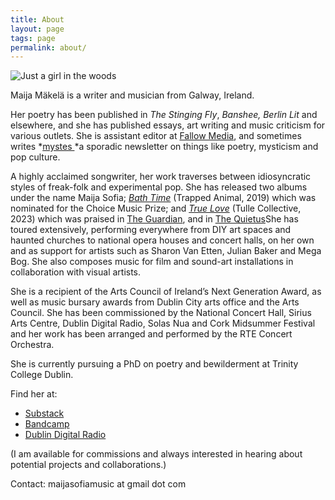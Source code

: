 ```yaml
---
title: About
layout: page
tags: page
permalink: about/
---
```

![Just a girl in the woods](/static/img/maija.jpeg "Maija Mäkelä")

Maija Mäkelä is a writer and musician from Galway, Ireland.

Her poetry has been published in *The Stinging Fly*, *Banshee, Berlin Lit* and elsewhere, and she has published essays, art writing and music criticism for various outlets. She is assistant editor at [Fallow Media](https://fallowmedia.com/), and sometimes writes *[mystes ](https://mystes.substack.com/)*a sporadic newsletter on things like poetry, mysticism and pop culture. 

A highly acclaimed songwriter, her work traverses between idiosyncratic styles of freak-folk and experimental pop. She has released two albums under the name Maija Sofia; *[Bath Time](https://maijasofia.bandcamp.com/album/bath-time)* (Trapped Animal, 2019) which was nominated for the Choice Music Prize; and *[True Love](https://maijasofia.bandcamp.com/album/true-love)* (Tulle Collective, 2023) which was praised [](https://www.theguardian.com/culture/2023/dec/20/the-best-european-culture-of-2023)in [The Guardian](https://www.theguardian.com/culture/2023/dec/20/the-best-european-culture-of-2023), and in [The Quietus](https://thequietus.com/articles/33317-maija-sofia-true-love-review)She has toured extensively, performing everywhere from DIY art spaces and haunted churches to national opera houses and concert halls, on her own and as support for artists such as Sharon Van Etten, Julian Baker and Mega Bog. She also composes music for film and sound-art installations in collaboration with visual artists. 

She is a recipient of the Arts Council of Ireland’s Next Generation Award, as well as music bursary awards from Dublin City arts office and the Arts Council. She has been commissioned by the National Concert Hall, Sirius Arts Centre, Dublin Digital Radio, Solas Nua and Cork Midsummer Festival and her work has been arranged and performed by the RTE Concert Orchestra. 

She is currently pursuing a PhD on poetry and bewilderment at Trinity College Dublin.

Find her at:

* [Substack](https://mystes.substack.com/)
* [Bandcamp](https://maijasofia.bandcamp.com/)
* [Dublin Digital Radio](https://listen.dublindigitalradio.com/resident/invocations)

(I am available for commissions and always interested in hearing about potential projects and collaborations.)

C﻿ontact: maijasofiamusic at gmail dot com
